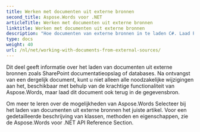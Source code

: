 ```yaml
---
title: Werken met documenten uit externe bronnen
second_title: Aspose.Words voor .NET
articleTitle: Werken met documenten uit externe bronnen
linktitle: Werken met documenten uit externe bronnen
description: "Hoe documenten van externe bronnen in te laden C#. Laad PDF, DOCX, DOC, RTF, ODT, EPUB, HTML en andere bestanden van SharePoint of database voor verdere verwerking met behulp van C#."
type: docs
weight: 40
url: /nl/net/working-with-documents-from-external-sources/
---
```


Dit deel geeft informatie over het laden van documenten uit externe bronnen zoals SharePoint documentatieopslag of databases. Na ontvangst van een dergelijk document, kunt u niet alleen alle noodzakelijke wijzigingen aan het, beschikbaar met behulp van de krachtige functionaliteit van Aspose.Words, maar laad dit document ook terug in de gegevensbron.

Om meer te leren over de mogelijkheden van Aspose.Words Selecteer bij het laden van documenten uit externe bronnen het juiste artikel. Voor een gedetailleerde beschrijving van klassen, methoden en eigenschappen, zie de Aspose.Words voor .NET API Reference Section.